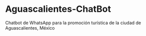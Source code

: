 # Aguascalientes-ChatBot
Chatbot de WhatsApp para la promoción turística de la ciudad de Aguascalientes, México
